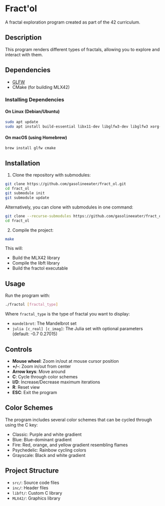 # Fract'ol

A fractal exploration program created as part of the 42 curriculum.

## Description

This program renders different types of fractals, allowing you to explore and interact with them.

## Dependencies

- [GLFW](https://www.glfw.org/)
- CMake (for building MLX42)

### Installing Dependencies

#### On Linux (Debian/Ubuntu)
```bash
sudo apt update
sudo apt install build-essential libx11-dev libglfw3-dev libglfw3 xorg-dev cmake
```

#### On macOS (using Homebrew)
```bash
brew install glfw cmake
```

## Installation

1. Clone the repository with submodules:
```bash
git clone https://github.com/gasolineeater/fract_ol.git
cd fract_ol
git submodule init
git submodule update
```

Alternatively, you can clone with submodules in one command:
```bash
git clone --recurse-submodules https://github.com/gasolineeater/fract_ol.git
cd fract_ol
```

2. Compile the project:
```bash
make
```

This will:
- Build the MLX42 library
- Compile the libft library
- Build the fractol executable

## Usage

Run the program with:
```bash
./fractol [fractal_type]
```

Where `fractal_type` is the type of fractal you want to display:

- `mandelbrot`: The Mandelbrot set
- `julia [c_real] [c_imag]`: The Julia set with optional parameters (default: -0.7 0.27015)

## Controls

- **Mouse wheel**: Zoom in/out at mouse cursor position
- **+/-**: Zoom in/out from center
- **Arrow keys**: Move around
- **C**: Cycle through color schemes
- **I/D**: Increase/Decrease maximum iterations
- **R**: Reset view
- **ESC**: Exit the program

## Color Schemes

The program includes several color schemes that can be cycled through using the C key:
- Classic: Purple and white gradient
- Blue: Blue-dominant gradient
- Fire: Red, orange, and yellow gradient resembling flames
- Psychedelic: Rainbow cycling colors
- Grayscale: Black and white gradient

## Project Structure

- `src/`: Source code files
- `inc/`: Header files
- `libft/`: Custom C library
- `MLX42/`: Graphics library
